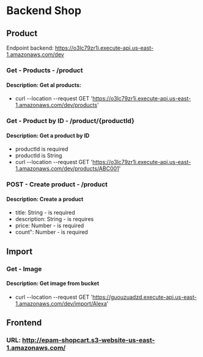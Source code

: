 # Backend Shop
## Product
Endpoint backend: https://o3lc79zr1i.execute-api.us-east-1.amazonaws.com/dev

### Get - Products - /product
#### Description: Get al products:
- curl --location --request GET 'https://o3lc79zr1i.execute-api.us-east-1.amazonaws.com/dev/products'


### Get - Product by ID - /product/{productId}
#### Description: Get a product by ID
- productId is required
- productId is String
- curl --location --request GET 'https://o3lc79zr1i.execute-api.us-east-1.amazonaws.com/dev/products/ABC001'

### POST - Create product - /product
#### Description: Create a product

- title: String - is required
- description: String - is requires
- price: Number - is required
- count": Number - is required

## Import

### Get - Image
#### Description: Get image from bucket
- curl --location --request GET 'https://guouzuadzd.execute-api.us-east-1.amazonaws.com/dev/import/Alexa'

## Frontend
### URL: http://epam-shopcart.s3-website-us-east-1.amazonaws.com/
